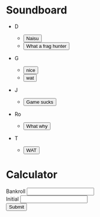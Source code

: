 # Soundboard

* D
  * <button onclick="myFunction('d-naisu')">Naisu</button>
  * <button onclick="myFunction('d-what-a-frag-hunter')">What a frag hunter</button> 
  
* G
  * <button onclick="myFunction('g-nice')">nice</button>
  * <button onclick="myFunction('g-wat')">wat</button>
  
* J
  * <button onclick="myFunction('j-game-sucks')">Game sucks</button>

* Ro
  * <button onclick="myFunction('r-why-behind')">What why</button>

* T
  * <button onclick="myFunction('tran-WAT')">WAT</button>

# Calculator

<form>
  Bankroll <input type="number" name="total"><br>
  Initial    <input type="number" name="initial"><br>
  <input type="submit" value="Submit" onclick="calculate(total, initial)">
</form>

<script>

 function myFunction(name) {
  var audiofile = '/sounds/' + name + '.wav';
  var audio = new Audio(audiofile);
  audio.play();
 }
 
 function calculate(total, initial) {
  var count = 0;
  while ((total - initial) >= initial){
   count = count + 1;
   total = total - initial;
  }
  alert(count);
  
 }
 
 
</script>
